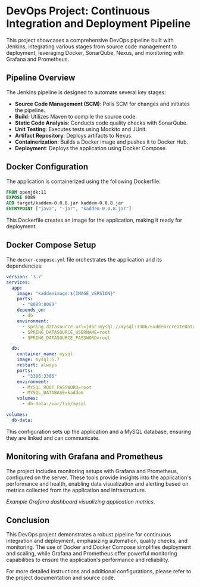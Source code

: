 # DevOps Project: Continuous Integration and Deployment Pipeline

This project showcases a comprehensive DevOps pipeline built with Jenkins, integrating various stages from source code management to deployment, leveraging Docker, SonarQube, Nexus, and monitoring with Grafana and Prometheus.

## Pipeline Overview

The Jenkins pipeline is designed to automate several key stages:

- **Source Code Management (SCM)**: Polls SCM for changes and initiates the pipeline.
- **Build**: Utilizes Maven to compile the source code.
- **Static Code Analysis**: Conducts code quality checks with SonarQube.
- **Unit Testing**: Executes tests using Mockito and JUnit.
- **Artifact Repository**: Deploys artifacts to Nexus.
- **Containerization**: Builds a Docker image and pushes it to Docker Hub.
- **Deployment**: Deploys the application using Docker Compose.

## Docker Configuration

The application is containerized using the following Dockerfile:

```Dockerfile
FROM openjdk:11
EXPOSE 8089
ADD target/kaddem-0.0.8.jar kaddem-0.0.8.jar
ENTRYPOINT ["java", "-jar", "kaddem-0.0.8.jar"]
```
This Dockerfile creates an image for the application, making it ready for deployment.

## Docker Compose Setup

The `docker-compose.yml` file orchestrates the application and its dependencies:

```yaml
version: '3.7'
services:
  app:
    image: "kaddemimage:${IMAGE_VERSION}"
    ports:
      - "8089:8089"
    depends_on:
      - db
    environment:
      - spring.datasource.url=jdbc:mysql://mysql:3306/kaddem?createDatabaseIfNotExist=true&useUnicode=true&useJDBCCompliantTimezoneShift=true&useLegacyDatetimeCode=false&serverTimezone=UTC
      - SPRING_DATASOURCE_USERNAME=root
      - SPRING_DATASOURCE_PASSWORD=root

  db:
    container_name: mysql
    image: mysql:5.7
    restart: always
    ports:
      - "3306:3306"
    environment:
      - MYSQL_ROOT_PASSWORD=root
      - MYSQL_DATABASE=kaddem
    volumes:
      - db-data:/var/lib/mysql

volumes:
  db-data:
```
  This configuration sets up the application and a MySQL database, ensuring they are linked and can communicate.

## Monitoring with Grafana and Prometheus

The project includes monitoring setups with Grafana and Prometheus, configured on the server. These tools provide insights into the application's performance and health, enabling data visualization and alerting based on metrics collected from the application and infrastructure.

*Example Grafana dashboard visualizing application metrics.*

## Conclusion

This DevOps project demonstrates a robust pipeline for continuous integration and deployment, emphasizing automation, quality checks, and monitoring. The use of Docker and Docker Compose simplifies deployment and scaling, while Grafana and Prometheus offer powerful monitoring capabilities to ensure the application's performance and reliability.

For more detailed instructions and additional configurations, please refer to the project documentation and source code.

